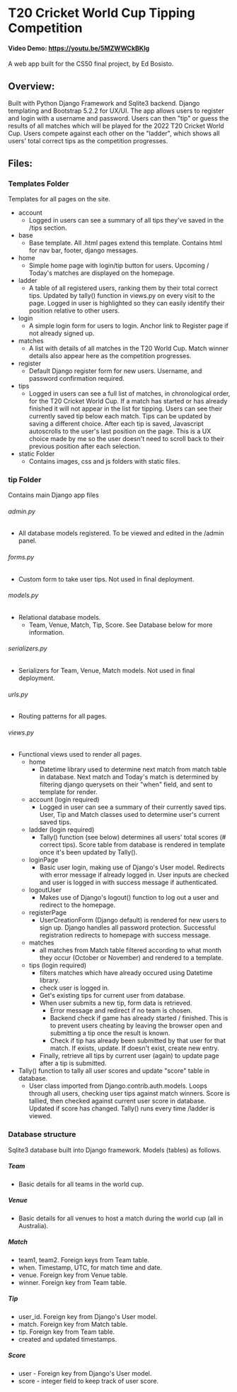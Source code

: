# T20 Cricket World Cup Tipping Competition

#### Video Demo: https://youtu.be/5MZWWCkBKIg

A web app built for the CS50 final project, by Ed Bosisto.

## Overview:
Built with Python Django Framework and Sqlite3 backend.
Django templating and Bootstrap 5.2.2 for UX/UI.
The app allows users to register and login with a username and password. 
Users can then "tip" or guess the results of all matches which will be played for the 2022 T20 Cricket World Cup.
Users compete against each other on the "ladder", which shows all users' total correct tips as the competition progresses.

## Files:

### Templates Folder
  Templates for all pages on the site.
  - account
    - Logged in users can see a summary of all tips they've saved in the /tips section.
  - base
    - Base template. All .html pages extend this template. Contains html for nav bar, footer, django messages.
  - home
    - Simple home page with login/tip button for users. Upcoming / Today's matches are displayed on the homepage.
  - ladder
    - A table of all registered users, ranking them by their total correct tips. Updated by tally() function in views.py on every visit to the page. Logged in user is highlighted so they can easily identify their position relative to other users.
  - login
    - A simple login form for users to login. Anchor link to Register page if not already signed up.
  - matches
    - A list with details of all matches in the T20 World Cup. Match winner details also appear here as the competition progresses.
  - register
    - Default Django register form for new users. Username, and password confirmation required.
  - tips
    - Logged in users can see a full list of matches, in chronological order, for the T20 Cricket World Cup. If a match has started or has already finished it will not appear in the list for tipping. Users can see their currently saved tip below each match. Tips can be updated by saving a different choice. After each tip is saved, Javascript autoscrolls to the user's last position on the page. This is a UX choice made by me so the user doesn't need to scroll back to their previous position after each selection.
  - static Folder
    - Contains images, css and js folders with static files.
    
### tip Folder
Contains main Django app files
###### admin.py
  - All database models registered. To be viewed and edited in the /admin panel.
###### forms.py
  - Custom form to take user tips. Not used in final deployment.
###### models.py
  - Relational database models.
    - Team, Venue, Match, Tip, Score. See Database below for more information.
###### serializers.py
  - Serializers for Team, Venue, Match models. Not used in final deployment.
###### urls.py
  - Routing patterns for all pages.
###### views.py
  - Functional views used to render all pages. 
    - home
      - Datetime library used to determine next match from match table in database. Next match and Today's match is determined by filtering django querysets on their "when" field, and sent to template for render.
    - account (login required)
      - Logged in user can see a summary of their currently saved tips. User, Tip and Match classes used to determine user's current saved tips.
    - ladder (login required)
      - Tally() function (see below) determines all users' total scores (# correct tips). Score table from database is rendered in template once it's been updated by Tally().
    - loginPage
      - Basic user login, making use of Django's User model. Redirects with error message if already logged in. User inputs are checked and user is logged in with success message if authenticated.
    - logoutUser
      - Makes use of Django's logout() function to log out a user and redirect to the homepage.
    - registerPage
      - UserCreationForm (Django default) is rendered for new users to sign up. Django handles all password protection. Successful registration redirects to homepage with success message.
    - matches
      - all matches from Match table filtered according to what month they occur (October or November) and rendered to a template.
    - tips (login required)
      - filters matches which have already occured using Datetime library.
      - check user is logged in.
      - Get's existing tips for current user from database.
      - When user submits a new tip, form data is retrieved. 
        - Error message and redirect if no team is chosen.
        - Backend check if game has already started / finished. This is to prevent users cheating by leaving the browser open and submitting a tip once the result is known.
        - Check if tip has already been submitted by that user for that match. If exists, update. If doesn't exist, create new entry.
      - Finally, retrieve all tips by current user (again) to update page after a tip is submitted.
  - Tally() function to tally all user scores and update "score" table in database.
    - User class imported from Django.contrib.auth.models. Loops through all users, checking user tips against match winners. Score is tallied, then checked against current user score in database. Updated if score has changed. Tally() runs every time /ladder is viewed.


### Database structure
Sqlite3 database built into Django framework. Models (tables) as follows.
##### Team
  - Basic details for all teams in the world cup.
##### Venue
  - Basic details for all venues to host a match during the world cup (all in Australia).
##### Match
  - team1, team2. Foreign keys from Team table.
  - when. Timestamp, UTC, for match time and date.
  - venue. Foreign key from Venue table.
  - winner. Foreign key from Team table.
##### Tip
  - user_id. Foreign key from Django's User model.
  - match. Foreign key from Match table.
  - tip. Foreign key from Team table.
  - created and updated timestamps.
##### Score
  - user - Foreign key from Django's User model.
  - score - integer field to keep track of user score.
  
